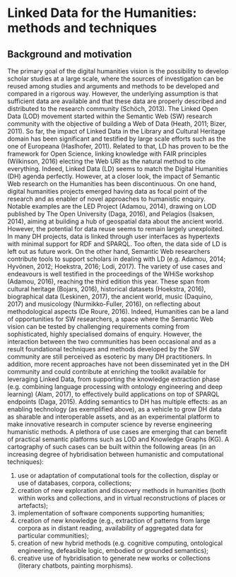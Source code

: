 # Linked Data for the Humanities: methods and techniques


## Background and motivation
The primary goal of the digital humanities vision is the possibility to develop scholar studies at a large scale, where the sources of investigation can be reused among studies and arguments and methods to be developed and compared in a rigorous way. However, the underlying assumption is that sufficient data are available and that these data are properly described and distributed to the research community (Schöch, 2013).
The Linked Open Data (LOD) movement started within the Semantic Web (SW) research community with the objective of building a Web of Data (Heath, 2011; Bizer, 2011). So far, the impact of Linked Data in the Library and Cultural Heritage domain has been significant and testified by large scale efforts such as the one of Europeana (Haslhofer, 2011). Related to that, LD has proven to be the framework for Open Science, linking knowledge with FAIR principles (Wilkinson, 2016) electing the Web URI as the natural method to cite everything. Indeed, Linked Data (LD) seems to match the Digital Humanities (DH) agenda perfectly. However, at a closer look, the impact of Semantic Web research on the Humanities has been discontinuous.
On one hand, digital humanities projects emerged having data as focal point of the research and as enabler of novel approaches to humanistic enquiry. Notable examples are the LED Project (Adamou, 2014), drawing on LOD published by The Open University (Daga, 2016), and Pelagios (Isaksen, 2014), aiming at building a hub of geospatial data about the ancient world. However, the potential for data reuse seems to remain largely unexploited. In many DH projects, data is linked through user interfaces as hypertexts with minimal support for RDF and SPARQL. Too often, the data side of LD is left out as future work.
On the other hand, Semantic Web researchers contribute tools to support scholars in dealing with LD (e.g. Adamou, 2014; Hyvönen, 2012; Hoekstra, 2016; Lodi, 2017). The variety of use cases and endeavours is well testified in the proceedings of the WHiSe workshop (Adamou, 2016), reaching the third edition this year.  These span from cultural heritage (Bojars, 2016), historical datasets (Hoekstra, 2016), biographical data (Leskinen, 2017), the ancient world, music (Daquino, 2017) and musicology (Nurmikko-Fuller, 2016), on reflecting about methodological aspects (De Roure, 2016). Indeed, Humanities can be a land of opportunities for SW researchers, a space where the Semantic Web vision can be tested by challenging requirements coming from sophisticated, highly specialised domains of enquiry.
However, the interaction between the two communities has been occasional and as a result foundational techniques and methods developed by the SW community are still perceived as esoteric by many DH practitioners. In addition, more recent approaches have not been disseminated yet in the DH community and could contribute at enriching the toolkit available for leveraging Linked Data, from supporting the knowledge extraction phase (e.g. combining language processing with ontology engineering and deep learning) (Alam, 2017), to effectively build applications on top of SPARQL endpoints (Daga, 2015).
Adding semantics to DH has multiple effects: as an enabling technology (as exemplified above), as a vehicle to grow DH data as sharable and interoperable assets, and as an experimental platform to make innovative research in computer science by reverse engineering humanistic methods. 
A plethora of use cases are emerging that can benefit of practical semantic platforms such as LOD and Knowledge Graphs (KG). A cartography of such cases can be built within the following areas (in an increasing degree of hybridisation between humanistic and computational techniques):

 1) use or adaptation of computational tools for the collection, display or use of databases, corpora, collections; 
 2) creation of new exploration and discovery methods in humanities (both within works and collections, and in virtual reconstructions of places or artefacts); 
 3)	implementation of software components supporting humanities;
 4)	creation of new knowledge (e.g., extraction of patterns from large corpora as in distant reading, availability of aggregated data for particular communities);
 5)	creation of new hybrid methods (e.g. cognitive computing, ontological engineering, defeasible logic, embodied or grounded semantics);
 6)	creative use of hybridisation to generate new works or collections (literary chatbots, painting morphisms).

